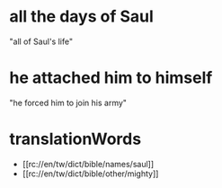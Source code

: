 # all the days of Saul

"all of Saul's life"

# he attached him to himself

"he forced him to join his army"

# translationWords

* [[rc://en/tw/dict/bible/names/saul]]
* [[rc://en/tw/dict/bible/other/mighty]]